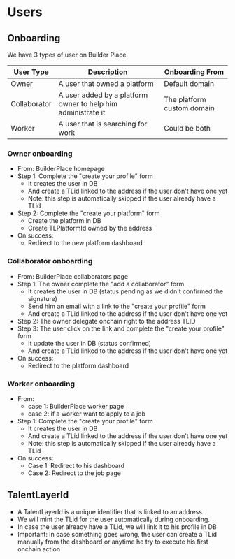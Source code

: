 # Users 

## Onboarding

We have 3 types of user on Builder Place.

| User Type | Description | Onboarding From |
| --- | --- | --- |
| Owner | A user that owned a platform | Default domain |
| Collaborator | A user added by a platform owner to help him administrate it | The platform custom domain |
| Worker | A user that is searching for work | Could be both |

### Owner onboarding


- From: BuilderPlace homepage
- Step 1: Complete the "create your profile" form 
    - It creates the user in DB
    - And create a TLid linked to the address if the user don't have one yet
    - Note: this step is automatically skipped if the user already have a TLid
- Step 2: Complete the "create your platform" form
    - Create the platform in DB
    - Create TLPlatformId owned by the address
- On success: 
    - Redirect to the new platform dashboard


### Collaborator onboarding

- From: BuilderPlace collaborators page
- Step 1: The owner complete the "add a collaborator" form
    - It creates the user in DB (status pending as we didn't confirmed the signature)
    - Send him an email with a link to the "create your profile" form
    - And create a TLid linked to the address if the user don't have one yet
- Step 2: The owner delegate onchain right to the address TLID
- Step 3: The user click on the link and complete the "create your profile" form
    - It update the user in DB (status confirmed)
    - And create a TLid linked to the address if the user don't have one yet
- On success: 
    - Redirect to the platform dashboard



### Worker onboarding

- From: 
    - case 1: BuilderPlace worker page
    - case 2: if a worker want to apply to a job
- Step 1: Complete the "create your profile" form 
    - It creates the user in DB
    - And create a TLid linked to the address if the user don't have one yet
    - Note: this step is automatically skipped if the user already have a TLid
- On success: 
    - Case 1: Redirect to his dashboard
    - Case 2: Redirect to the job page

## TalentLayerId

- A TalentLayerId is a unique identifier that is linked to an address
- We will mint the TLid for the user automatically during onboarding. 
- In case the user already have a TLid, we will link it to his profile in DB
- Important: In case something goes wrong, the user can create a TLid manually from the dashboard or anytime he try to execute his first onchain action